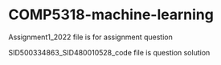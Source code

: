 # COMP5318-machine-learning

Assignment1_2022 file is for assignment question

SID500334863_SID480010528_code file is question solution
